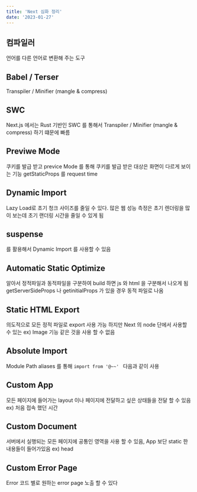 ```yaml
---
title: 'Next 심화 정리'
date: '2023-01-27'
---
```


## 컴파일러

언어를 다른 언어로 변환해 주는 도구

## Babel / Terser

Transpiler / Minifier (mangle & compress)

## SWC

Next.js 에서는 Rust 기반인 SWC 를 통해서 Transpiler / Minifier (mangle & compress) 하기 떄문에 빠름

## Previwe Mode

쿠키를 발급 받고 previce Mode 를 통해 쿠키를 발급 받은 대상은 화면이 다르게 보이는 기능 getStaticProps 를 request time

## Dynamic Import

Lazy Load로 초기 청크 사이즈를 줄일 수 있다. 많은 웹 성능 측정은 초기 렌더링을 많이 보는데 초기 랜더링 시간을 줄일 수 있게 됨

## suspense

를 활용해서 Dynamic Import 를 사용할 수 있음

## Automatic Static Optimize

알아서 정적파일과 동적파일을 구분하여 build 하면 js 와 html 을 구분해서 나오게 됨 getServerSideProps 나 getinitialProps 가 있을 경우 동적 파일로 나옴

## Static HTML Export

의도적으로 모든 정적 파일로 export 사용 가능 하지만 Next 의 node 단에서 사용할 수 있는 ex) Image 기능 같은 것을 사용 할 수 없음

## Absolute Import

Module Path aliases 를 통해 `import from '@~~' ` 다음과 같이 사용

## Custom App

모든 페이지에 들어가는 layout 이나 페이지에 전달하고 싶은 상태들을 전달 할 수 있음 ex) 처음 접속 했던 시간

## Custom Document

서버에서 실행되는 모든 페이지에 공통인 영역을 사용 할 수 있음, App 보단 static 한 내용들이 들어가있음 ex) head

## Custom Error Page

Error 코드 별로 원하는 error page 노출 할 수 있다

